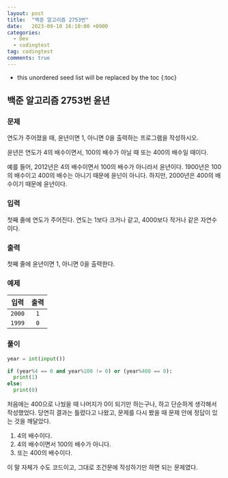 ```yaml
---
layout: post
title:  "백준 알고리즘 2753번"
date:   2023-09-10 16:10:00 +0900
categories:
  - Dev
  - codingtest
tag: codingtest
comments: true
---
```


* this unordered seed list will be replaced by the toc
{:toc}

## 백준 알고리즘 2753번 윤년

### 문제

연도가 주어졌을 때, 윤년이면 1, 아니면 0을 출력하는 프로그램을 작성하시오.

윤년은 연도가 4의 배수이면서, 100의 배수가 아닐 때 또는 400의 배수일 때이다.

예를 들어, 2012년은 4의 배수이면서 100의 배수가 아니라서 윤년이다. 1900년은 100의 배수이고 400의 배수는 아니기 때문에 윤넌이 아니다. 하지만, 2000년은 400의 배수이기 때문에 윤년이다.

### 입력

첫째 줄에 연도가 주어진다. 연도는 1보다 크거나 같고, 4000보다 작거나 같은 자연수이다.

### 출력

첫째 줄에 윤년이면 1, 아니면 0을 출력한다.

### 예제

| 입력 | 출력 |
| :--: | :--: |
| `2000` | `1` |
| `1999` | `0` |

### 풀이

```py
year = int(input())

if (year%4 == 0 and year%100 != 0) or (year%400 == 0):
  print(1)
else:
  print(0)
```

처음에는 400으로 나눴을 때 나머지가 0이 되기만 하는구나, 하고 단순하게 생각해서 작성했었다.
당연히 결과는 틀렸다고 나왔고, 문제를 다시 봤을 때 문제 안에 정답이 있는 것을 깨달았다.

1. 4의 배수이다.
2. 4의 배수이면서 100의 배수가 아니다.
3. 또는 400의 배수이다.

이 말 자체가 수도 코드이고, 그대로 조건문에 작성하기만 하면 되는 문제였다.
